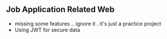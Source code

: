 ## Job Application Related Web 
- missing some features .. ignore it . it's just a practice project
- Using JWT for secure data 
